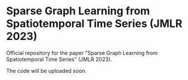 # Sparse Graph Learning from Spatiotemporal Time Series (JMLR 2023)

Official repository for the paper "Sparse Graph Learning from Spatiotemporal Time Series" (JMLR 2023). 

The code will be uploaded soon.
